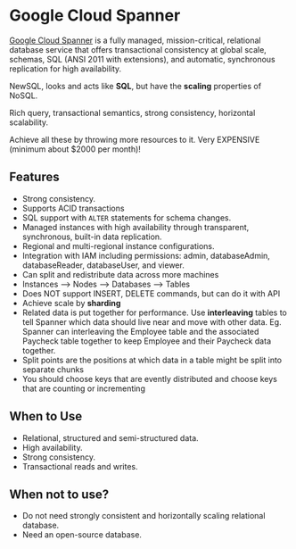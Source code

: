 # Google Cloud Spanner

[Google Cloud Spanner](https://cloud.google.com/spanner/docs/overview) is a fully managed, mission-critical, relational database service that offers transactional consistency at global scale, schemas, SQL (ANSI 2011 with extensions), and automatic, synchronous replication for high availability.

NewSQL, looks and acts like __SQL__, but have the __scaling__ properties of NoSQL.

Rich query, transactional semantics, strong consistency, horizontal scalability. 

Achieve all these by throwing more resources to it. Very EXPENSIVE (minimum about $2000 per month)!

## Features

* Strong consistency.
* Supports ACID transactions
* SQL support with `ALTER` statements for schema changes.
* Managed instances with high availability through transparent, synchronous, built-in data replication.
* Regional and multi-regional instance configurations.
* Integration with IAM including permissions: admin, databaseAdmin, databaseReader, databaseUser, and viewer.
* Can split and redistribute data across more machines
* Instances --> Nodes --> Databases --> Tables
* Does NOT support INSERT, DELETE commands, but can do it with API
* Achieve scale by __sharding__
* Related data is put together for performance. Use __interleaving__ tables to tell Spanner which data should live near and move with other data. Eg. Spanner can interleaving the Employee table and the associated Paycheck table together to keep Employee and their Paycheck data together. 
* Split points are the positions at which data in a table might be split into separate chunks
* You should choose keys that are evently distributed and choose keys that are counting or incrementing

## When to Use

* Relational, structured and semi-structured data.
* High availability.
* Strong consistency.
* Transactional reads and writes.

## When not to use?

* Do not need strongly consistent and horizontally scaling relational database.
* Need an open-source database.

